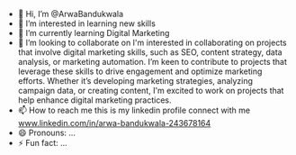 - 👋 Hi, I’m @ArwaBandukwala
- 👀 I’m interested in learning new skills
- 🌱 I’m currently learning Digital Marketing
- 💞️ I’m looking to collaborate on I'm interested in collaborating on projects that involve digital marketing skills, such as SEO, content strategy, data analysis, or marketing automation. I’m keen to contribute to projects that leverage these skills to drive engagement and optimize marketing efforts. Whether it’s developing marketing strategies, analyzing campaign data, or creating content, I'm excited to work on projects that help enhance digital marketing practices.
- 📫 How to reach me this is my linkedin profile connect with me www.linkedin.com/in/arwa-bandukwala-243678164
- 😄 Pronouns: ...
- ⚡ Fun fact: ...

<!---
ArwaBandukwala/ArwaBandukwala is a ✨ special ✨ repository because its `README.md` (this file) appears on your GitHub profile.
You can click the Preview link to take a look at your changes.
--->
